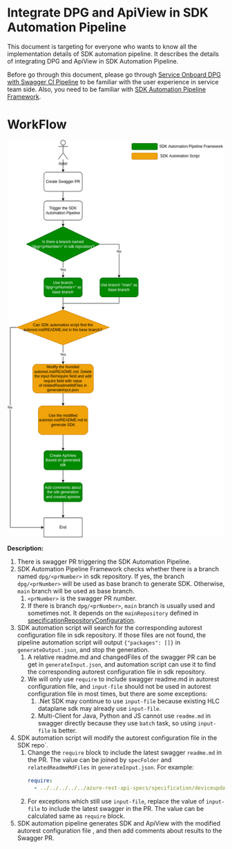 # Integrate DPG and ApiView in SDK Automation Pipeline
This document is targeting for everyone who wants to know all the implementation details of SDK automation pipeline.
It describes the details of integrating DPG and ApiView in SDK Automation Pipeline.

Before go through this document, please go through [Service Onboard DPG with Swagger CI Pipeline](README.md) to be familiar with the user experience in service team side. Also, you need to be familiar with [SDK Automation Pipeline Framework](../sdkautomation/README.md).

# WorkFlow
![integrate-dpg-and-apiview](integrate-dpg-and-apiview.png)

__Description:__
1. There is swagger PR triggering the SDK Automation Pipeline.
2. SDK Automation Pipeline Framework checks whether there is a branch named `dpg/<prNumber>` in sdk repository. If yes, the branch `dpg/<prNumber>` will be used as base branch to generate SDK. Otherwise, `main` branch will be used as base branch.
   1. `<prNumber>` is the swagger PR number.
   2. If there is branch `dpg/<prNumber>`, `main` branch is usually used and sometimes not. It depends on the `mainRepository` defined in [specificationRepositoryConfiguration](../../specificationRepositoryConfiguration.json).
3. SDK automation script will search for the corresponding autorest configuration file in sdk repository. If those files are not found, the pipeline automation script will output `{"packages": []}` in `generateOutput.json`, and stop the generation.
   1. A relative readme.md and changedFiles of the swagger PR can be get in `generateInput.json`, and automation script can use it to find the corresponding autorest configuration file in sdk repository.
   2. We will only use `require` to include swagger readme.md in autorest configuration file, and `input-file` should not be used in autorest configuration file in most times, but there are some exceptions:
      1. .Net SDK may continue to use `input-file` because existing HLC dataplane sdk may already use `input-file`.
      2. Multi-Client for Java, Python and JS cannot use `readme.md` in swagger directly because they use `batch` task, so using `input-file` is better.
4. SDK automation script will modify the autorest configuration file in the SDK repo`.
   1. Change the `require` block to include the latest swagger `readme.md` in the PR. The value can be joined by `specFolder` and `relatedReadmeMdFiles` in `generateInput.json`. For example:
      ```yaml
      require:
        - ../../../../../azure-rest-api-specs/specification/deviceupdate/data-plane/readme.md
      ```
   2. For exceptions which still use `input-file`, replace the value of `input-file` to include the latest swagger in the PR. The value can be calculated same as `require` block.
5. SDK automation pipeline generates SDK and ApiView with the modified autorest configuration file , and then add comments about results to the Swagger PR.
